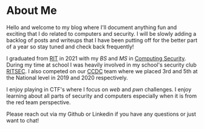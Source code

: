 # About Me

Hello and welcome to my blog where I'll document anything fun and exciting that I do related to computers and security. I will be slowly adding a backlog of posts and writeups that I have been putting off for the better part of a year so stay tuned and check back frequently!

I graduated from [RIT](https://www.rit.edu/) in 2021 with my _BS_ and _MS_ in [Computing Security](https://www.rit.edu/computing/department-computing-security). During my time at school I was heavily involved in my school's security club [RITSEC](https://www.ritsec.club/). I also competed on our [CCDC](https://www.nationalccdc.org/) team where we placed 3rd and 5th at the National level in 2019 and 2020 respectively.

I enjoy playing in CTF's where I focus on _web_ and _pwn_ challenges. I enjoy learning about all parts of security and computers especially when it is from the red team perspective. 

Please reach out via my Github or Linkedin if you have any questions or just want to chat!
